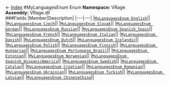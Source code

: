 ← [Index](index.md)
#MyLanguagesEnum Enum
**Namespace:** VRage  
**Assembly:** VRage.dll  
###Fields
|Member|Description|
|---|---|
|[`MyLanguagesEnum English`](VRage.English.md)||
|[`MyLanguagesEnum Czech`](VRage.Czech.md)||
|[`MyLanguagesEnum Slovak`](VRage.Slovak.md)||
|[`MyLanguagesEnum German`](VRage.German.md)||
|[`MyLanguagesEnum Russian`](VRage.Russian.md)||
|[`MyLanguagesEnum Spanish_Spain`](VRage.Spanish_Spain.md)||
|[`MyLanguagesEnum French`](VRage.French.md)||
|[`MyLanguagesEnum Italian`](VRage.Italian.md)||
|[`MyLanguagesEnum Danish`](VRage.Danish.md)||
|[`MyLanguagesEnum Dutch`](VRage.Dutch.md)||
|[`MyLanguagesEnum Icelandic`](VRage.Icelandic.md)||
|[`MyLanguagesEnum Polish`](VRage.Polish.md)||
|[`MyLanguagesEnum Finnish`](VRage.Finnish.md)||
|[`MyLanguagesEnum Hungarian`](VRage.Hungarian.md)||
|[`MyLanguagesEnum Portuguese_Brazil`](VRage.Portuguese_Brazil.md)||
|[`MyLanguagesEnum Estonian`](VRage.Estonian.md)||
|[`MyLanguagesEnum Norwegian`](VRage.Norwegian.md)||
|[`MyLanguagesEnum Spanish_HispanicAmerica`](VRage.Spanish_HispanicAmerica.md)||
|[`MyLanguagesEnum Swedish`](VRage.Swedish.md)||
|[`MyLanguagesEnum Catalan`](VRage.Catalan.md)||
|[`MyLanguagesEnum Croatian`](VRage.Croatian.md)||
|[`MyLanguagesEnum Romanian`](VRage.Romanian.md)||
|[`MyLanguagesEnum Ukrainian`](VRage.Ukrainian.md)||
|[`MyLanguagesEnum Turkish`](VRage.Turkish.md)||
|[`MyLanguagesEnum Latvian`](VRage.Latvian.md)||
|[`MyLanguagesEnum ChineseChina`](VRage.ChineseChina.md)||
